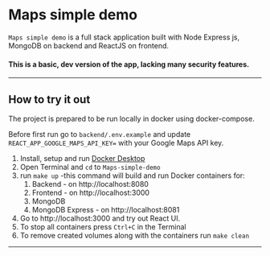 # Maps simple demo

`Maps simple demo` is a full stack application built with Node Express js, MongoDB on backend and ReactJS on frontend.
#### This is a basic, dev version of the app, lacking many security features.

<hr>

## How to try it out

The project is prepared to be run locally in docker using docker-compose.

Before first run go to `backend/.env.example` and update `REACT_APP_GOOGLE_MAPS_API_KEY=` with your Google Maps API key.

1. Install, setup and run [Docker Desktop](https://www.docker.com/)
2. Open Terminal and `cd` to `Maps-simple-demo`
3. run `make up` -this command will build and run Docker containers for:
   1. Backend - on  http://localhost:8080
   2. Frontend - on http://localhost:3000
   3. MongoDB
   4. MongoDB Express - on http://localhost:8081
4. Go to http://localhost:3000 and try out React UI.
5. To stop all containers press `Ctrl+C` in the Terminal
6. To remove created volumes along with the containers run `make clean`

<hr>
